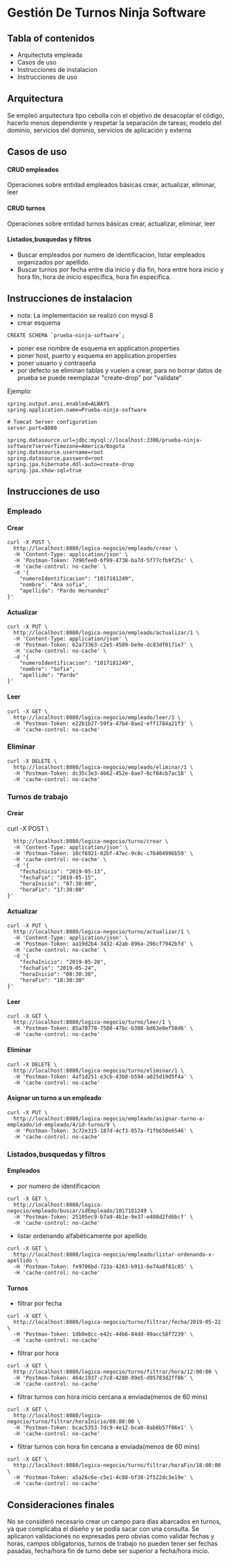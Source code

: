 Gestión De Turnos Ninja Software
================

Tabla of contenidos
----------------

* Arquitectuta empleada
* Casos de uso
* Instrucciones de instalacion
* Instrucciones de uso

## Arquitectura
 Se empleó arquitectura tipo cebolla con el objetivo de desacoplar el código, hacerlo menos dependiente y respetar la 
 separación de tareas; modelo del dominio, servicios del dominio, servicios de aplicación y externa 
 
## Casos de uso

#### CRUD empleados
Operaciones sobre entidad empleados básicas crear, actualizar, eliminar, leer

#### CRUD turnos
Operaciones sobre entidad turnos básicas crear, actualizar, eliminar, leer

#### Listados,busquedas y filtros
* Buscar empleados por numero de identificacion, listar empleados organizados por apellido.
* Buscar turnos por fecha entre día inicio y día fin, hora entre hora inicio y hora fin, hora de inicio específica,
 hora fin específica.
  
## Instrucciones de instalacion
* nota: La implementación se realizó con mysql 8
* crear esquema
```
CREATE SCHEMA `prueba-ninja-software`;
```
* poner ese nombre de esquema en application.properties
* poner host, puerto y esquema en application.properties
* poner usuario y contraseña
* por defecto se eliminan tablas y vuelen a crear, para no borrar datos de prueba se puede reemplazar "create-drop" por "validate"

Ejemplo:
```
spring.output.ansi.enabled=ALWAYS
spring.application.name=Prueba-ninja-software

# Tomcat Server configuration
server.port=8080

spring.datasource.url=jdbc:mysql://localhost:3306/prueba-ninja-software?serverTimezone=America/Bogota
spring.datasource.username=root
spring.datasource.password=root
spring.jpa.hibernate.ddl-auto=create-drop
spring.jpa.show-sql=true
```

## Instrucciones de uso

### Empleado
#### Crear
```
curl -X POST \
  http://localhost:8080/logica-negocio/empleado/crear \
  -H 'Content-Type: application/json' \
  -H 'Postman-Token: 7d96fee0-6f99-4738-ba7d-5f77cfb9f25c' \
  -H 'cache-control: no-cache' \
  -d '{
    "numeroIdentificacion": "1017181249",
    "nombre": "Ana sofia",
    "apellido": "Pardo Hernandez"
}'
```

#### Actualizar
```
curl -X PUT \
  http://localhost:8080/logica-negocio/empleado/actualizar/1 \
  -H 'Content-Type: application/json' \
  -H 'Postman-Token: 62a73363-c2e5-4589-be9e-dc83df0171e7' \
  -H 'cache-control: no-cache' \
  -d '{
    "numeroIdentificacion": "1017181249",
    "nombre": "Sofia",
    "apellido": "Pardo"
}'
```

#### Leer
```
curl -X GET \
  http://localhost:8080/logica-negocio/empleado/leer/1 \
  -H 'Postman-Token: e22b1b27-59fa-47b4-8ae2-eff1784a21f3' \
  -H 'cache-control: no-cache'
```

### Eliminar
```
curl -X DELETE \
  http://localhost:8080/logica-negocio/empleado/eliminar/1 \
  -H 'Postman-Token: dc35c3e3-4b62-452e-8ae7-6cf04cb7ac18' \
  -H 'cache-control: no-cache'
```

### Turnos de trabajo
#### Crear
curl -X POST \
```
  http://localhost:8080/logica-negocio/turno/crear \
  -H 'Content-Type: application/json' \
  -H 'Postman-Token: 10cf6921-02bf-47ec-9c8c-c76404996b59' \
  -H 'cache-control: no-cache' \
  -d '{
	"fechaInicio": "2019-05-13",
	"fechaFin": "2019-05-15",
	"horaInicio": "07:30:00",
	"horaFin": "17:30:00"
}'
```
#### Actualizar
```
curl -X PUT \
  http://localhost:8080/logica-negocio/turno/actualizar/1 \
  -H 'Content-Type: application/json' \
  -H 'Postman-Token: aa19d2b4-3432-42ab-896a-296cf7942bfd' \
  -H 'cache-control: no-cache' \
  -d '{
	"fechaInicio": "2019-05-20",
	"fechaFin": "2019-05-24",
	"horaInicio": "08:30:30",
	"horaFin": "18:30:30"
}'
```
#### Leer
```
curl -X GET \
  http://localhost:8080/logica-negocio/turno/leer/1 \
  -H 'Postman-Token: 85a70778-7508-47bc-b308-bd63e0ef50d6' \
  -H 'cache-control: no-cache'
```
#### Eliminar
```
curl -X DELETE \
  http://localhost:8080/logica-negocio/turno/eliminar/1 \
  -H 'Postman-Token: 4af1d251-e3cb-43b0-b594-a025d19d5f4a' \
  -H 'cache-control: no-cache'
```

#### Asignar un turno a un empleado
```
curl -X PUT \
  http://localhost:8080/logica-negocio/empleado/asignar-turno-a-empleado/id-empleado/4/id-turno/9 \
  -H 'Postman-Token: 3c72e315-187d-4cf3-857a-f1fb650e6546' \
  -H 'cache-control: no-cache'
```

### Listados,busquedas y filtros
#### Empleados
* por numero de identificacion
```
curl -X GET \
  http://localhost:8080/logica-negocio/empleado/buscar/idEmpleado/1017181249 \
  -H 'Postman-Token: 25105ec9-b7a9-4b1e-9e37-e408d2fd6bcf' \
  -H 'cache-control: no-cache' 
```
* listar ordenando alfabéticamente por apellido
```
curl -X GET \
  http://localhost:8080/logica-negocio/empleado/listar-ordenando-x-apellido \
  -H 'Postman-Token: fe9706bd-723a-4263-b911-6e74a8f81c85' \
  -H 'cache-control: no-cache'
```
#### Turnos
* filtrar por fecha
```
curl -X GET \
  http://localhost:8080/logica-negocio/turno/filtrar/fecha/2019-05-22 \
  -H 'Postman-Token: 1db0e8cc-e42c-44b6-84dd-99acc58f7239' \
  -H 'cache-control: no-cache'
```

* filtrar por hora
```
curl -X GET \
  http://localhost:8080/logica-negocio/turno/filtrar/hora/12:00:00 \
  -H 'Postman-Token: 464c1937-c7c8-4280-89e5-d95783d2ff0b' \
  -H 'cache-control: no-cache'
```

* filtrar turnos con hora inicio cercana a enviada(menos de 60 mins)
```
curl -X GET \
  http://localhost:8080/logica-negocio/turno/filtrar/horaInicio/08:00:00 \
  -H 'Postman-Token: bcac5353-7dc9-4e12-bca0-8ab6b57f06e1' \
  -H 'cache-control: no-cache'
```

* filtrar turnos con hora fin cercana a enviada(menos de 60 mins)
```
curl -X GET \
  http://localhost:8080/logica-negocio/turno/filtrar/horaFin/18:00:00 \
  -H 'Postman-Token: a5a26c6e-c5e1-4c88-bf38-2f522dc3e19e' \
  -H 'cache-control: no-cache'
```

## Consideraciones finales
No se consideró necesario crear un campo para días abarcados en turnos, ya que complicaba el diseño
y se podía sacar con una consulta. Se aplicaron validaciones no expresadas pero obvias como validar fechas 
y horas, campos obligatorios, turnos de trabajo no pueden tener ser fechas pasadas, fecha/hora fin de turno debe ser superior
a fecha/hora inicio.  
